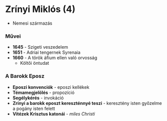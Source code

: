 # **Zrínyi Miklós (4)**
- Nemesi származás
### Művei
- **1645** - Szigeti veszedelem
- **1651** - Adriai tengernek Syrenaia
- **1660** - A török áfium ellen való orvosság
	- Költői öntudat
### A Barokk Eposz
- **Eposzi konvenciók** - eposzi kellékek
- **Témamegjelölés** - propozíció
- **Segélykérés** - invokáció
- **Zrínyi a barokk eposzt kereszténnyé teszi** - keresztény isten győzelme a pogány isten felett
- **Vitézek Krisztus katonái** - *miles Christi*
